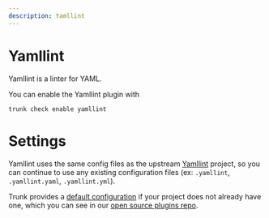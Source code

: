 ```yaml
---
description: Yamllint
---
```


# Yamllint

Yamllint is a linter for YAML.

You can enable the Yamllint plugin with

```shell
trunk check enable yamllint
```

# Settings

Yamllint uses the same config files as the 
upstream [Yamllint](https://github.com/adrienverge/yamllint) project, so you can continue to use any
existing configuration files (ex: `.yamllint`, `.yamllint.yaml`, `.yamllint.yml`).

Trunk provides a [default configuration](https://github.com/trunk-io/plugins/tree/main/linters/yamllint) if your project does not already have one,
which you can see in our [open source plugins repo](https://github.com/trunk-io/plugins/tree/main).
